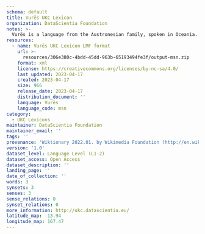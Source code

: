 ```yaml
---
schema: default
title: Vurës UKC Lexicon
organization: DataScientia Foundation
notes: >-
  Vurës is a language from the Austronesian family, spoken in Oceania. The UKC Lexicon of Vurës is represented as a lexico-semantic network. It consists of words, word senses, synsets, as well as sense-level and synset-level relationships.
resources:
  - name: Vurës UKC Lexicon LMF format
    url: >-
      resources/306e380c-4bdd-45dd-963b-65193494fe3f/output-msn.zip
    format: xml
    license: https://creativecommons.org/licenses/by-nc-sa/4.0/
    last_updated: 2023-04-17
    created: 2023-04-17
    size: 966
    release_date: 2023-04-17
    distribution_document: ''
    language: Vurës
    language_code: msn
category:
  - UKC Lexicons
maintainer: DataScientia Foundation
maintainer_email: ''
tags: ''
provenance: 'Wiktionary 2022.01. by Wikimedia Foundation (http://en.wiktionary.org); Princeton WordNet 2.1 by Princeton University (https://wordnet.princeton.edu)'
version: '1.0'
dataset_level: Language Level (L1-2)
dataset_access: Open Access
dataset_description: ''
landing_page: ''
date_of_collection: ''
words: 3
synsets: 3
senses: 3
sense_relations: 0
synset_relations: 0
more_information: http://ukc.datascientia.eu/
latitude_map: -13.94
longitude_map: 167.47
---
```

